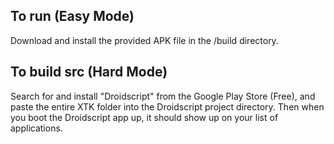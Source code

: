 To run (Easy Mode)
------------------
Download and install the provided APK file in the /build directory.


To build src (Hard Mode)
------------------------
  Search for and install "Droidscript" from the Google Play Store (Free),
  and paste the entire XTK folder into the Droidscript project directory.
  Then when you boot the Droidscript app up, it should show up on your
  list of applications.